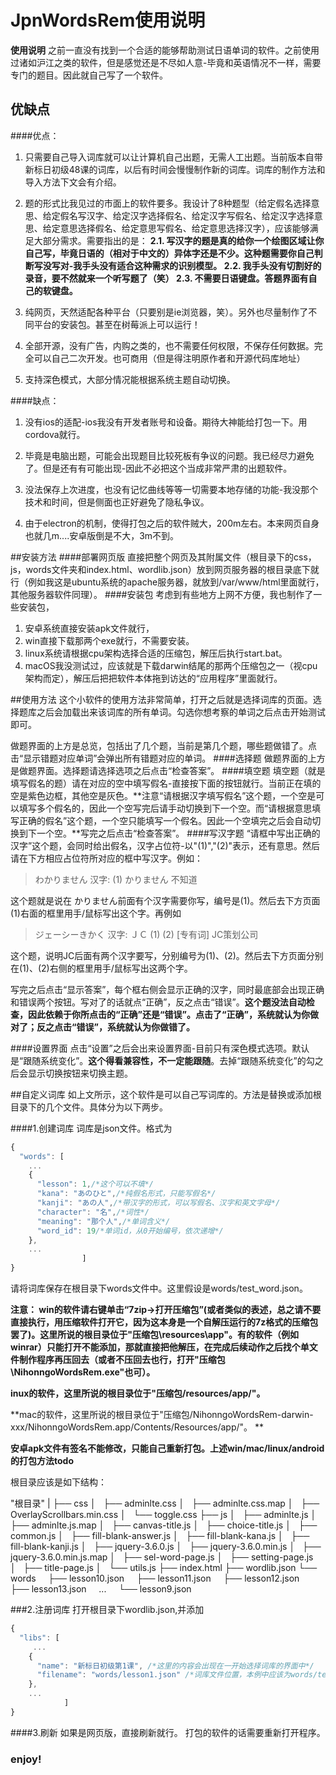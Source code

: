 # JpnWordsRem使用说明

**使用说明**
之前一直没有找到一个合适的能够帮助测试日语单词的软件。之前使用过诸如沪江之类的软件，但是感觉还是不尽如人意-毕竟和英语情况不一样，需要专门的题目。因此就自己写了一个软件。


## 优缺点

####优点：
1. 只需要自己导入词库就可以让计算机自己出题，无需人工出题。当前版本自带新标日初级48课的词库，以后有时间会慢慢制作新的词库。词库的制作方法和导入方法下文会有介绍。

2. 题的形式比我见过的市面上的软件要多。我设计了8种题型（给定假名选择意思、给定假名写汉字、给定汉字选择假名、给定汉字写假名、给定汉字选择意思、给定意思选择假名、给定意思写假名、给定意思选择汉字），应该能够满足大部分需求。需要指出的是：
**2.1. 写汉字的题是真的给你一个绘图区域让你自己写，毕竟日语的（相对于中文的）异体字还是不少。这种题需要你自己判断写没写对-我手头没有适合这种需求的识别模型。
2.2. 我手头没有切割好的录音，要不然就来一个听写题了（笑）
2.3. 不需要日语键盘。答题界面有自己的软键盘。**

3. 纯网页，天然适配各种平台（只要别是ie浏览器，笑）。另外也尽量制作了不同平台的安装包。甚至在树莓派上可以运行！

4. 全部开源，没有广告，内购之类的，也不需要任何权限，不保存任何数据。完全可以自己二次开发。也可商用（但是得注明原作者和开源代码库地址）

5. 支持深色模式，大部分情况能根据系统主题自动切换。

####缺点：
1. 没有ios的适配-ios我没有开发者账号和设备。期待大神能给打包一下。用cordova就行。

2. 毕竟是电脑出题，可能会出现题目比较死板有争议的问题。我已经尽力避免了。但是还有有可能出现-因此不必把这个当成非常严肃的出题软件。

3. 没法保存上次进度，也没有记忆曲线等等一切需要本地存储的功能-我没那个技术和时间，但是侧面也正好避免了隐私争议。

4. 由于electron的机制，使得打包之后的软件贼大，200m左右。本来网页自身也就几m....安卓版倒是不大，3m不到。

##安装方法
####部署网页版
直接把整个网页及其附属文件（根目录下的css，js，words文件夹和index.html、wordlib.json）放到网页服务器的根目录底下就行（例如我这是ubuntu系统的apache服务器，就放到/var/www/html里面就行，其他服务器软件同理）。
####安装包
考虑到有些地方上网不方便，我也制作了一些安装包，
1. 安卓系统直接安装apk文件就行，
2. win直接下载那两个exe就行，不需要安装。
3. linux系统请根据cpu架构选择合适的压缩包，解压后执行start.bat。
4. macOS我没测试过，应该就是下载darwin结尾的那两个压缩包之一（视cpu架构而定），解压后把把软件本体拖到访达的“应用程序”里面就行。

##使用方法
这个小软件的使用方法非常简单，打开之后就是选择词库的页面。选择题库之后会加载出来该词库的所有单词。勾选你想考察的单词之后点击开始测试即可。

做题界面的上方是总览，包括出了几个题，当前是第几个题，哪些题做错了。点击“显示错题对应单词”会弹出所有错题对应的单词。
####选择题
做题界面的上方是做题界面。选择题请选择选项之后点击“检查答案”。
####填空题
填空题（就是填写假名的题）请在对应的空中填写假名-直接按下面的按钮就行。当前正在填的空是紫色边框，其他空是灰色。**注意“请根据汉字填写假名”这个题，一个空是可以填写多个假名的，因此一个空写完后请手动切换到下一个空。而“请根据意思填写正确的假名”这个题，一个空只能填写一个假名。因此一个空填完之后会自动切换到下一个空。**写完之后点击“检查答案”。
####写汉字题
“请框中写出正确的汉字”这个题，会同时给出假名，汉字占位符-以"(1)","(2)"表示，还有意思。然后请在下方相应占位符所对应的框中写汉字。例如：

> わかりません
>汉字:   (1) かりません
>不知道

这个题就是说在 かりません前面有个汉字需要你写，编号是(1)。然后去下方页面(1)右面的框里用手/鼠标写出这个字。再例如
>ジェーシーきかく
>汉字:  ＪＣ (1)  (2) 
>[专有词] JC策划公司

这个题，说明JC后面有两个汉字要写，分别编号为(1)、(2)。然后去下方页面分别在(1)、(2)右侧的框里用手/鼠标写出这两个字。

写完之后点击“显示答案”，每个框右侧会显示正确的汉字，同时最底部会出现正确和错误两个按钮。写对了的话就点“正确”，反之点击“错误”。**这个题没法自动检查，因此依赖于你所点击的“正确”还是“错误”。点击了“正确”，系统就认为你做对了；反之点击“错误”，系统就认为你做错了。**

####设置界面
点击“设置”之后会出来设置界面-目前只有深色模式选项。默认是“跟随系统变化”。**这个得看兼容性，不一定能跟随**。去掉“跟随系统变化”的勾之后会显示切换按钮来切换主题。

##自定义词库
如上文所示，这个软件是可以自己写词库的。方法是替换或添加根目录下的几个文件。具体分为以下两步。

####1.创建词库
词库是json文件。格式为
```javascript
{
  "words": [
    ...
    {
      "lesson": 1,/*这个可以不填*/
      "kana": "あのひと",/*纯假名形式，只能写假名*/
      "kanji": "あの人",/*带汉字的形式，可以写假名、汉字和英文字母*/
      "character": "名",/*词性*/
      "meaning": "那个人",/*单词含义*/
      "word_id": 19/*单词id，从0开始编号，依次递增*/
    },
	...
				]
}
```
 请将词库保存在根目录下words文件中。这里假设是words/test_word.json。

**注意：
win的软件请右键单击“7zip->打开压缩包”(或者类似的表述，总之请不要直接执行，用压缩软件打开它，因为这本身是一个自解压运行的7z格式的压缩包罢了)。这里所说的根目录位于"压缩包\resources\app\"。有的软件（例如winrar）只能打开不能添加，那就直接把他解压，在完成后续动作之后找个单文件制作程序再压回去（或者不压回去也行，打开"压缩包\NihonngoWordsRem.exe"也可）。**

**inux的软件，这里所说的根目录位于"压缩包/resources/app/"。**

**mac的软件，这里所说的根目录位于"压缩包/NihonngoWordsRem-darwin-xxx/NihonngoWordsRem.app/Contents/Resources/app/"。
**

**安卓apk文件有签名不能修改，只能自己重新打包。上述win/mac/linux/android的打包方法todo**

根目录应该是如下结构：

"根目录"
|
├── css
│   ├── adminlte.css
│   ├── adminlte.css.map
│   ├── OverlayScrollbars.min.css
│   └── toggle.css
├── js
│   ├── adminlte.js
│   ├── adminlte.js.map
│   ├── canvas-title.js
│   ├── choice-title.js
│   ├── common.js
│   ├── fill-blank-answer.js
│   ├── fill-blank-kana.js
│   ├── fill-blank-kanji.js
│   ├── jquery-3.6.0.js
│   ├── jquery-3.6.0.min.js
│   ├── jquery-3.6.0.min.js.map
│   ├── sel-word-page.js
│   ├── setting-page.js
│   ├── title-page.js
│   └── utils.js
├── index.html
├── wordlib.json
└── words
&nbsp; &nbsp; ├── lesson10.json
&nbsp; &nbsp; ├── lesson11.json
&nbsp; &nbsp; ├── lesson12.json
&nbsp; &nbsp; ├── lesson13.json
&nbsp; &nbsp; ...
&nbsp; &nbsp; └── lesson9.json


###2.注册词库
打开根目录下wordlib.json,并添加
```javascript
{
  "libs": [
     ...
    {
      "name": "新标日初级第1课", /*这里的内容会出现在一开始选择词库的界面中*/
      "filename": "words/lesson1.json" /*词库文件位置，本例中应该为words/test_word.json*/
    },
	...
			]
}
```
 ####3.刷新
如果是网页版，直接刷新就行。
打包的软件的话需要重新打开程序。


### enjoy!
